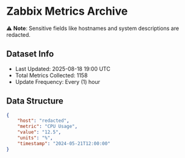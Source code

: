 # Zabbix Metrics Archive

⚠️ **Note**: Sensitive fields like hostnames and system descriptions are redacted.

## Dataset Info
- Last Updated: 2025-08-18 19:00 UTC
- Total Metrics Collected: 1158
- Update Frequency: Every (1) hour

## Data Structure
```json
{
    "host": "redacted",
    "metric": "CPU Usage",
    "value": "12.5",
    "units": "%",
    "timestamp": "2024-05-21T12:00:00"
}
```
